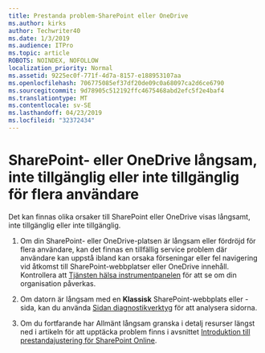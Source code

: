```yaml
---
title: Prestanda problem-SharePoint eller OneDrive
ms.author: kirks
author: Techwriter40
ms.date: 1/3/2019
ms.audience: ITPro
ms.topic: article
ROBOTS: NOINDEX, NOFOLLOW
localization_priority: Normal
ms.assetid: 9225ec0f-771f-4d7a-8157-e188953107aa
ms.openlocfilehash: 706775085ef37df20de09c0a68097ca2d6ce6790
ms.sourcegitcommit: 9d78905c512192ffc4675468abd2efc5f2e4baf4
ms.translationtype: MT
ms.contentlocale: sv-SE
ms.lasthandoff: 04/23/2019
ms.locfileid: "32372434"
---
```

# <a name="sharepoint-or-onedrive-slow-inaccessible-or-unavailable-for-multiple-users"></a>SharePoint- eller OneDrive långsam, inte tillgänglig eller inte tillgänglig för flera användare

Det kan finnas olika orsaker till SharePoint eller OneDrive visas långsamt, inte tillgänglig eller inte tillgänglig. 
  
1. Om din SharePoint- eller OneDrive-platsen är långsam eller fördröjd för flera användare, kan det finnas en tillfällig service problem där användare kan uppstå ibland kan orsaka förseningar eller fel navigering vid åtkomst till SharePoint-webbplatser eller OneDrive innehåll. Kontrollera att [Tjänsten hälsa instrumentpanelen](https://admin.microsoft.com/AdminPortal/Home#/servicehealth) för att se om din organisation påverkas. 
  
2. Om datorn är långsam med en **Klassisk** SharePoint-webbplats eller -sida, kan du använda [Sidan diagnostikverktyg](https://aka.ms/perftool) för att analysera sidorna. 
  
3. Om du fortfarande har Allmänt långsam granska i detalj resurser längst ned i artikeln för att upptäcka problem finns i avsnittet [Introduktion till prestandajustering för SharePoint Online](https://go.microsoft.com/fwlink/?linkid=2024334).
  

